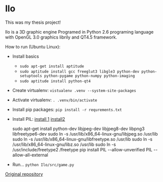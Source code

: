 # Ilo

This was my thesis project!

Ilo is a 3D graphic engine Programed in Python 2.6 programing language with OpenGL 3.0 graphics librily and QT4.5 framework.

How to run (Ubuntu Linux):

* Install basics
	* `sudo apt-get install aptitude`
	* `sudo aptitude install gcc freeglut3 libgle3 python-dev python-setuptools python-pygame python-numpy python-imaging`
	* `sudo aptitude install python-qt4`
* Create virtualenv: `vistualenv .venv --system-site-packages`
* Activate virtualenv: `. .venv/bin/activate`
* Install pip packages: `pip install -r requrements.txt`
* Install PIL: [install 1](http://stackoverflow.com/questions/13992214/how-to-import-a-globally-installed-package-to-virtualenv-folder) [install2](http://stackoverflow.com/questions/20060096/installing-pil-with-pip)

	sudo apt-get install python-dev libjpeg-dev libjpeg8-dev libpng3 libfreetype6-dev
	sudo ln -s /usr/lib/x86_64-linux-gnu/libjpeg.so /usr/lib
	sudo ln -s /usr/lib/x86_64-linux-gnu/libfreetype.so /usr/lib
	sudo ln -s /usr/lib/x86_64-linux-gnu/libz.so /usr/lib
	sudo ln -s /usr/include/freetype2 /freetype
	pip install PIL  --allow-unverified PIL --allow-all-external

* Run... `python Ilo/src/game.py`

[Original repository](http://code.google.com/p/ilo/)
